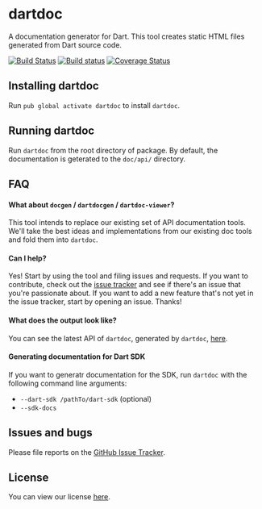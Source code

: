 # dartdoc

A documentation generator for Dart. This tool creates static HTML files
generated from Dart source code.

[![Build Status](https://travis-ci.org/dart-lang/dartdoc.svg)](https://travis-ci.org/dart-lang/dartdoc)
[![Build status](https://ci.appveyor.com/api/projects/status/s6sh69et2ga00dlu?svg=true)](https://ci.appveyor.com/project/devoncarew/dartdoc)
[![Coverage Status](https://img.shields.io/coveralls/dart-lang/dartdoc.svg)](https://coveralls.io/r/dart-lang/dartdoc)

## Installing dartdoc

Run `pub global activate dartdoc` to install `dartdoc`.

## Running dartdoc

Run `dartdoc` from the root directory of package. By default, the documentation
is geterated to the `doc/api/` directory.

## FAQ

#### What about `docgen` / `dartdocgen` / `dartdoc-viewer`?
This tool intends to replace our existing set of API documentation tools. We'll
take the best ideas and implementations from our existing doc tools and fold
them into `dartdoc`.

#### Can I help?
Yes! Start by using the tool and filing issues and requests. If you want to
contribute, check out the [issue tracker][issues] and see if there's an issue
that you're passionate about. If you want to add a new feature that's not yet in
the issue tracker, start by opening an issue. Thanks!

#### What does the output look like?

You can see the latest API of `dartdoc`, generated by `dartdoc`,
[here](https://dartdoc.firebaseapp.com).

#### Generating documentation for Dart SDK

If you want to generatr documentation for the SDK, run `dartdoc` with the
following command line arguments:

- `--dart-sdk /pathTo/dart-sdk` (optional)
- `--sdk-docs`

## Issues and bugs

Please file reports on the [GitHub Issue Tracker][issues].

## License

You can view our license
[here](https://github.com/dart-lang/dartdoc/blob/master/LICENSE).


[issues]: https://github.com/dart-lang/dartdoc/issues
